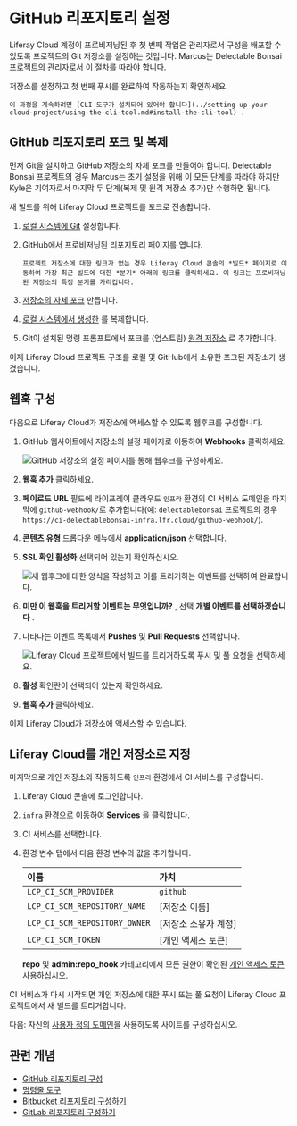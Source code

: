 # GitHub 리포지토리 설정

Liferay Cloud 계정이 프로비저닝된 후 첫 번째 작업은 관리자로서 구성을 배포할 수 있도록 프로젝트의 Git 저장소를 설정하는 것입니다. Marcus는 Delectable Bonsai 프로젝트의 관리자로서 이 절차를 따라야 합니다.

저장소를 설정하고 첫 번째 푸시를 완료하여 작동하는지 확인하세요.

```{note}
이 과정을 계속하려면 [CLI 도구가 설치되어 있어야 합니다](../setting-up-your-cloud-project/using-the-cli-tool.md#install-the-cli-tool) .
```

## GitHub 리포지토리 포크 및 복제

먼저 Git을 설치하고 GitHub 저장소의 자체 포크를 만들어야 합니다. Delectable Bonsai 프로젝트의 경우 Marcus는 초기 설정을 위해 이 모든 단계를 따라야 하지만 Kyle은 기여자로서 마지막 두 단계(복제 및 원격 저장소 추가)만 수행하면 됩니다.

새 빌드를 위해 Liferay Cloud 프로젝트를 포크로 전송합니다.

1. [로컬 시스템에 Git](https://docs.github.com/en/get-started/quickstart/set-up-git) 설정합니다.

1. GitHub에서 프로비저닝된 리포지토리 페이지를 엽니다.

   ```{tip}
   프로젝트 저장소에 대한 링크가 없는 경우 Liferay Cloud 콘솔의 *빌드* 페이지로 이동하여 가장 최근 빌드에 대한 *분기* 아래의 링크를 클릭하세요. 이 링크는 프로비저닝된 저장소의 특정 분기를 가리킵니다.
   ```

1. [저장소의 자체 포크](https://docs.github.com/en/get-started/quickstart/fork-a-repo) 만듭니다.

1. [로컬 시스템에서 생성한](https://docs.github.com/en/repositories/creating-and-managing-repositories/cloning-a-repository) 를 복제합니다.

1. Git이 설치된 명령 프롬프트에서 포크를 (업스트림) [원격 저장소](https://docs.github.com/en/pull-requests/collaborating-with-pull-requests/working-with-forks/configuring-a-remote-repository-for-a-fork) 로 추가합니다.

이제 Liferay Cloud 프로젝트 구조를 로컬 및 GitHub에서 소유한 포크된 저장소가 생겼습니다.

## 웹훅 구성

다음으로 Liferay Cloud가 저장소에 액세스할 수 있도록 웹후크를 구성합니다.

1. GitHub 웹사이트에서 저장소의 설정 페이지로 이동하여 **Webhooks** 클릭하세요.

   ![GitHub 저장소의 설정 페이지를 통해 웹후크를 구성하세요.](./setting-up-the-github-repository/images/02.png)

1. **웹훅 추가** 클릭하세요.

1. **페이로드 URL** 필드에 라이프레이 클라우드 `인프라` 환경의 CI 서비스 도메인을 마지막에 `github-webhook/`로 추가합니다(예: `delectablebonsai` 프로젝트의 경우 `https://ci-delectablebonsai-infra.lfr.cloud/github-webhook/`).

1. **콘텐츠 유형** 드롭다운 메뉴에서 **application/json** 선택합니다.

1. **SSL 확인 활성화** 선택되어 있는지 확인하십시오.

   ![새 웹후크에 대한 양식을 작성하고 이를 트리거하는 이벤트를 선택하여 완료합니다.](./setting-up-the-github-repository/images/03.png)

1. **미만 이 웹훅을 트리거할 이벤트는 무엇입니까?** , 선택 **개별 이벤트를 선택하겠습니다** .

1. 나타나는 이벤트 목록에서 **Pushes** 및 **Pull Requests** 선택합니다.

   ![Liferay Cloud 프로젝트에서 빌드를 트리거하도록 푸시 및 풀 요청을 선택하세요.](./setting-up-the-github-repository/images/04.png)

1. **활성** 확인란이 선택되어 있는지 확인하세요.

1. **웹훅 추가** 클릭하세요.

이제 Liferay Cloud가 저장소에 액세스할 수 있습니다.

## Liferay Cloud를 개인 저장소로 지정

마지막으로 개인 저장소와 작동하도록 `인프라` 환경에서 CI 서비스를 구성합니다.

1. Liferay Cloud 콘솔에 로그인합니다.

1. `infra` 환경으로 이동하여 **Services** 을 클릭합니다.

1. CI 서비스를 선택합니다.

1. 환경 변수 탭에서 다음 환경 변수의 값을 추가합니다.

    | **이름** | **가치** |
    |:----------------------------- |:------------ |
    | `LCP_CI_SCM_PROVIDER`         | `github`     |
    | `LCP_CI_SCM_REPOSITORY_NAME`  | [저장소 이름]     |
    | `LCP_CI_SCM_REPOSITORY_OWNER` | [저장소 소유자 계정] |
    | `LCP_CI_SCM_TOKEN`            | [개인 액세스 토큰]  |

    **repo** 및 **admin:repo_hook** 카테고리에서 모든 권한이 확인된 [개인 액세스 토큰](https://docs.github.com/en/authentication/keeping-your-account-and-data-secure/creating-a-personal-access-token) 사용하십시오.

CI 서비스가 다시 시작되면 개인 저장소에 대한 푸시 또는 풀 요청이 Liferay Cloud 프로젝트에서 새 빌드를 트리거합니다.

다음: 자신의 [사용자 정의 도메인](./configuring-your-sites-domain.md)을 사용하도록 사이트를 구성하십시오.

## 관련 개념

* [GitHub 리포지토리 구성](https://learn.liferay.com/w/liferay-cloud/getting-started/configuring-your-github-repository)
* [명령줄 도구](https://learn.liferay.com/w/liferay-cloud/reference/command-line-tool)
* [Bitbucket 리포지토리 구성하기](https://learn.liferay.com/w/liferay-cloud/getting-started/configuring-your-bitbucket-repository)
* [GitLab 리포지토리 구성하기](https://learn.liferay.com/w/liferay-cloud/getting-started/configuring-your-gitlab-repository)
